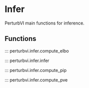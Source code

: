 # Infer

PerturbVI main functions for inference.

## Functions

::: perturbvi.infer.compute_elbo

::: perturbvi.infer.infer

::: perturbvi.infer.compute_pip

::: perturbvi.infer.compute_pve
